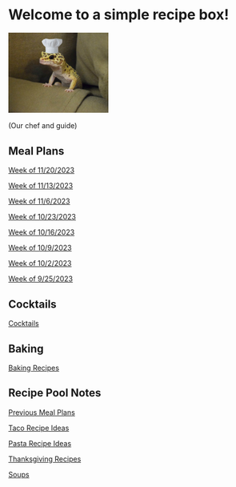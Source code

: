 # Welcome to a simple recipe box!

<img src="./lizard_chef.jpg" alt="Our Hero" width="200"/>

(Our chef and guide) 

## Meal Plans

[Week of 11/20/2023](./mealplan20231120.md)

[Week of 11/13/2023](./mealplan20231113.md)

[Week of 11/6/2023](./mealplan20231106.md)

[Week of 10/23/2023](./mealplan20231023.md)

[Week of 10/16/2023](./mealplan20231016.md)

[Week of 10/9/2023](./mealplan20231009.md)

[Week of 10/2/2023](./mealplan20231002.md)

[Week of 9/25/2023](./mealplan20230925.md)


## Cocktails

[Cocktails](./CockTailIndex.md)

## Baking

[Baking Recipes](./BakingIndex.md)

## Recipe Pool Notes

[Previous Meal Plans](./PreviousMealPlansIndex.md)

[Taco Recipe Ideas](./TacoRecipeIdeas.md)

[Pasta Recipe Ideas](./PastaRecipeIdeas.md)

[Thanksgiving Recipes](./ThanksgivingIndex.md)

[Soups](./SoupIndex.md)